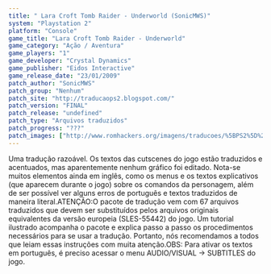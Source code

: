 ```yaml
---
title: " Lara Croft Tomb Raider - Underworld (SonicMWS)"
system: "Playstation 2"
platform: "Console"
game_title: "Lara Croft Tomb Raider - Underworld"
game_category: "Ação / Aventura"
game_players: "1"
game_developer: "Crystal Dynamics"
game_publisher: "Eidos Interactive"
game_release_date: "23/01/2009"
patch_author: "SonicMWS"
patch_group: "Nenhum"
patch_site: "http://traducaops2.blogspot.com/"
patch_version: "FINAL"
patch_release: "undefined"
patch_type: "Arquivos traduzidos"
patch_progress: "???"
patch_images: ["http://www.romhackers.org/imagens/traducoes/%5BPS2%5D%20Lara%20Croft%20Tomb%20Raider%20-%20Underworld%20-%20SonicMWS%20-%201.jpg","http://www.romhackers.org/imagens/traducoes/%5BPS2%5D%20Lara%20Croft%20Tomb%20Raider%20-%20Underworld%20-%20SonicMWS%20-%202.jpg","http://www.romhackers.org/imagens/traducoes/%5BPS2%5D%20Lara%20Croft%20Tomb%20Raider%20-%20Underworld%20-%20SonicMWS%20-%203.jpg"]
---
```

Uma tradução razoável. Os textos das cutscenes do jogo estão traduzidos e acentuados, mas aparentemente nenhum gráfico foi editado. Nota-se muitos elementos ainda em inglês, como os menus e os textos explicativos (que aparecem durante o jogo) sobre os comandos da personagem, além de ser possível ver alguns erros de português e textos traduzidos de maneira literal.ATENÇÃO:O pacote de tradução vem com 67 arquivos traduzidos que devem ser substituídos pelos arquivos originais equivalentes da versão europeia (SLES-55442) do jogo. Um tutorial ilustrado acompanha o pacote e explica passo a passo os procedimentos necessários para se usar a tradução. Portanto, nós recomendamos a todos que leiam essas instruções com muita atenção.OBS: Para ativar os textos em português, é preciso acessar o menu AUDIO/VISUAL -> SUBTITLES do jogo.